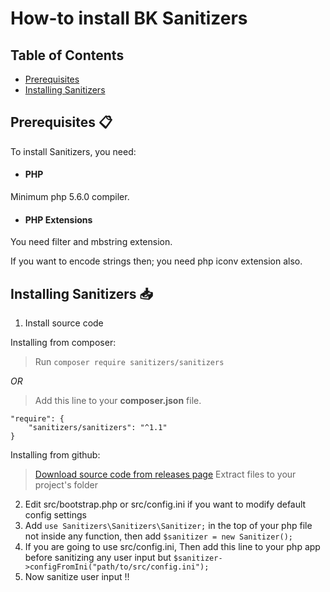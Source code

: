 <link rel="stylesheet" href="docs/css/main.css" />

# How-to install BK Sanitizers

## Table of Contents

 * [Prerequisites](#prerequisites)
 * [Installing Sanitizers](#installing-sanitizers)

<h2><a name="prerequisites">Prerequisites 📋</a></h2>

To install Sanitizers, you need:

 * #### PHP
Minimum php 5.6.0 compiler.
 * #### PHP Extensions
You need filter and mbstring extension.

If you want to encode strings then; you need php iconv extension also.

<h2><a name="installing-sanitizers">Installing Sanitizers 📥</a></h2>

1. Install source code

Installing from composer:
> Run `composer require sanitizers/sanitizers`

*OR*

> Add this line to your **composer.json** file.

```
"require": {
    "sanitizers/sanitizers": "^1.1"
}
```

Installing from github:
> [Download source code from releases page](https://github.com/PuneetGopinath/Sanitizers/releases/)
> Extract files to your project's folder

2. Edit src/bootstrap.php or src/config.ini if you want to modify default config settings
3. Add `use Sanitizers\Sanitizers\Sanitizer;` in the top of your php file not inside any function, then add `$sanitizer = new Sanitizer();`
4. If you are going to use src/config.ini, Then add this line to your php app before sanitizing any user input but `$sanitizer->configFromIni("path/to/src/config.ini");`
5. Now sanitize user input !!
